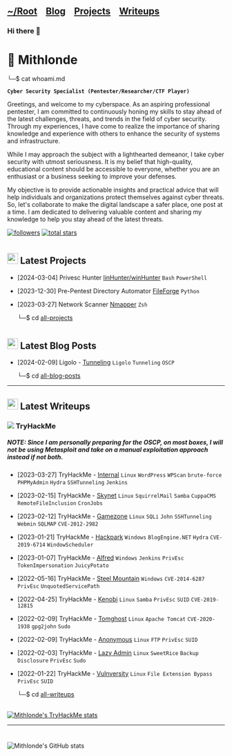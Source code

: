 <h2 class="menu-header" id="main">
<a href="https://github.com/Mithlonde/Mithlonde">~/Root</a>&#xA0;&#xA0;&#xA0;
<a href="https://github.com/Mithlonde/Mithlonde/blob/main/blog/index.md">Blog</a>&#xA0;&#xA0;&#xA0;
<a href="https://github.com/Mithlonde/Mithlonde/blob/main/projects/index.md">Projects</a>&#xA0;&#xA0;&#xA0;
<a href="https://github.com/Mithlonde/Mithlonde/blob/main/all-writeups.md">Writeups</a>&#xA0;&#xA0;&#xA0;
</h2>

### Hi there 👋

# 👾 Mithlonde
└─$ cat whoami.md

**`Cyber Security Specialist (Pentester/Researcher/CTF Player)`**

Greetings, and welcome to my cyberspace. As an aspiring professional pentester, I am committed to continuously honing my skills to stay ahead of the latest challenges, threats, and trends in the field of cyber security. Through my experiences, I have come to realize the importance of sharing knowledge and experience with others to enhance the security of systems and infrastructure.

While I may approach the subject with a lighthearted demeanor, I take cyber security with utmost seriousness. It is my belief that high-quality, educational content should be accessible to everyone, whether you are an enthusiast or a business seeking to improve your defenses.

My objective is to provide actionable insights and practical advice that will help individuals and organizations protect themselves against cyber threats. So, let's collaborate to make the digital landscape a safer place, one post at a time. I am dedicated to delivering valuable content and sharing my knowledge to help you stay ahead of the latest threats.

   <p align="left">
      <a href="https://github.com/Mithlonde?tab=followers">
         <img alt="followers" title="Follow me on Github" src="https://custom-icon-badges.demolab.com/github/followers/Mithlonde?color=236ad3&labelColor=1155ba&style=for-the-badge&logo=person-add&label=Follow&logoColor=white"/></a>
      <a href="https://github.com/Mithlonde?tab=repositories&sort=stargazers">
         <img alt="total stars" title="Total stars on GitHub" src="https://custom-icon-badges.demolab.com/github/stars/Mithlonde?color=55960c&style=for-the-badge&labelColor=488207&logo=star"/></a>
   </p>

#

<!--PROJECTS COLUMN-->

## <img src="https://cdn-icons-png.flaticon.com/512/1005/1005141.png" width="25" height="25"/> Latest Projects

- [2024-03-04] Privesc Hunter [linHunter/winHunter](https://github.com/Mithlonde/Hunter) `Bash` `PowerShell`
- [2023-12-30] Pre-Pentest Directory Automator [FileForge](https://github.com/Mithlonde/FileForge) `Python`
- [2023-03-27] Network Scanner [Nmapper](https://github.com/Mithlonde/Nmapper) `Zsh`

  └─$ cd <a href="https://github.com/Mithlonde/projects">all-projects</a>

#

<!--BLOG COLUMN-->

## <img src="https://cdn-icons-png.flaticon.com/128/9360/9360595.png" width="25" height="25"/> Latest Blog Posts

- [2024-02-09] Ligolo - [Tunneling](https://github.com/Mithlonde/Mithlonde/blob/main/blog/tunneling.md) `Ligolo` `Tunneling` `OSCP`
  
   └─$ cd <a href="https://github.com/Mithlonde/blog">all-blog-posts</a>

---

<!--THM COLUMN-->

## <img src="https://cdn-icons-png.flaticon.com/128/1313/1313837.png" width="25" height="25"/> Latest Writeups 

### <img src="https://api.iconify.design/simple-icons/tryhackme.svg?color=%23c11111&width=20&height=20"> TryHackMe

##### NOTE: Since I am personally preparing for the OSCP, on most boxes, I will not be using **Metasploit** and take on a manual exploitation approach instead if not both.
- [2023-03-27] TryHackMe - [Internal](https://github.com/Mithlonde/Mithlonde/blob/main/thm/2023-03-27-Internal.md) `Linux` `WordPress` `WPScan` `brute-force` `PHPMyAdmin` `Hydra` `SSHTunneling` `Jenkins`
- [2023-02-15] TryHackMe - [Skynet](https://github.com/Mithlonde/Mithlonde/blob/main/thm/2023-02-15-skynet.md) `Linux` `SquirrelMail` `Samba` `CuppaCMS` `RemoteFileInclusion` `CronJobs`
- [2023-02-12] TryHackMe - [Gamezone](https://github.com/Mithlonde/Mithlonde/blob/main/thm/2023-02-12-gamezone.md) `Linux` `SQLi` `John` `SSHTunneling` `Webmin` `SQLMAP` `CVE-2012-2982`
- [2023-01-21] TryHackMe - [Hackpark](https://github.com/Mithlonde/Mithlonde/blob/main/thm/2023-01-21-hackpark.md) `Windows` `BlogEngine.NET` `Hydra` `CVE-2019-6714` `WindowScheduler`
- [2023-01-07] TryHackMe - [Alfred](https://github.com/Mithlonde/Mithlonde/blob/main/thm/2023-01-07-alfred.md) `Windows` `Jenkins` `PrivEsc` `TokenImpersonation` `JuicyPotato`
- [2022-05-16] TryHackMe - [Steel Mountain](https://github.com/Mithlonde/Mithlonde/blob/main/thm/2022-05-16-steel-mountain.md) `Windows` `CVE-2014-6287` `PrivEsc` `UnquotedServicePath`
- [2022-04-25] TryHackMe - [Kenobi](https://github.com/Mithlonde/Mithlonde/blob/main/thm/2022-04-25-Kenobi.md) `Linux` `Samba` `PrivEsc` `SUID` `CVE-2019-12815`
- [2022-02-09] TryHackMe - [Tomghost](https://github.com/Mithlonde/Mithlonde/blob/main/thm/2022-02-09-tomghost.md) `Linux` `Apache Tomcat` `CVE-2020-1938` `gpg2john` `Sudo`
- [2022-02-09] TryHackMe - [Anonymous](https://github.com/Mithlonde/Mithlonde/blob/main/thm/2022-02-09-anonymous.md) `Linux` `FTP` `PrivEsc` `SUID`
- [2022-02-03] TryHackMe - [Lazy Admin](https://github.com/Mithlonde/Mithlonde/blob/main/thm/2022-02-03-lazy-admin.md) `Linux` `SweetRice` `Backup Disclosure` `PrivEsc` `Sudo`
- [2022-01-22] TryHackMe - [Vulnversity](https://github.com/Mithlonde/Mithlonde/blob/main/thm/2022-01-22-Vulnversity.md) `Linux` `File Extension Bypass` `PrivEsc` `SUID`

  └─$ cd <a href="https://github.com/Mithlonde/Mithlonde/blob/main/all-writeups.md">all-writeups</a>

<br />

<a href="https://tryhackme.com/p/Mithlonde" rel="nofollow">
  <img src="https://tryhackme-badges.s3.amazonaws.com/Mithlonde.png" alt="Mithlonde's TryHackMe stats">
</a>

---

<!--HTB COLUMN-->

#

![Mithlonde's GitHub stats](https://github-readme-stats.vercel.app/api?username=Mithlonde&theme=dark)
<!--https://github.com/anuraghazra/github-readme-stats#demo-->
